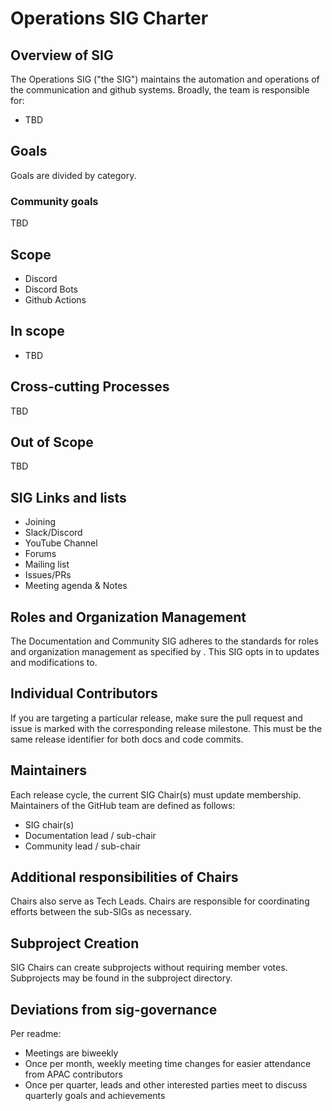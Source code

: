 # Operations SIG Charter

## Overview of SIG

The Operations SIG ("the SIG") maintains the automation and operations of the communication and github systems. Broadly, the team is responsible for:

* TBD


## Goals

Goals are divided by category.

### Community goals

TBD

## Scope

* Discord
* Discord Bots
* Github Actions


## In scope

* TBD

## Cross-cutting Processes

TBD

## Out of Scope

TBD

## SIG Links and lists

* Joining
* Slack/Discord
* YouTube Channel
* Forums
* Mailing list
* Issues/PRs
* Meeting agenda & Notes

## Roles and Organization Management

The Documentation and Community SIG adheres to the standards for roles and organization management as specified by . This SIG opts in to updates and modifications to.

## Individual Contributors

If you are targeting a particular release, make sure the pull request and issue is marked with the corresponding release milestone. This must be the same release identifier for both docs and code commits.

## Maintainers

Each release cycle, the current SIG Chair(s) must update membership. Maintainers of the  GitHub team are defined as follows:

* SIG chair(s)
* Documentation lead / sub-chair
* Community lead / sub-chair

## Additional responsibilities of Chairs

Chairs also serve as Tech Leads. Chairs are responsible for coordinating efforts between the sub-SIGs as necessary.

## Subproject Creation

SIG Chairs can create subprojects without requiring member votes. Subprojects may be found in the subproject directory.

## Deviations from sig-governance

Per readme:

* Meetings are biweekly
* Once per month, weekly meeting time changes for easier attendance from APAC contributors
* Once per quarter, leads and other interested parties meet to discuss quarterly goals and achievements
